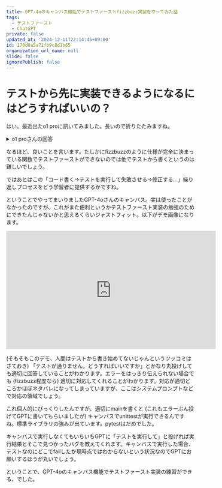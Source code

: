 ```yaml
---
title: GPT-4oのキャンバス機能でテストファーストfizzbuzz実装をやってみた話
tags:
  - テストファースト
  - ChatGPT
private: false
updated_at: '2024-12-11T22:14:45+09:00'
id: 170d0a5a71fb9c8d1b65
organization_url_name: null
slide: false
ignorePublish: false
---
```

# テストから先に実装できるようになるにはどうすればいいの？

はい。最近出たo1 proに訊いてみました。長いので折りたたみますね。

<details><summary>o1 proさんの回答</summary>

**結論として:**  
TDDやテストファースト開発を身につけるには、小規模で明確なタスクから練習する「コードカタ」やワークショップ形式のトレーニングを行い、**テストで仕様を明文化する習慣**を体に染み込ませることが効果的だ。また、ペアプロやモブプログラミング、既存コードへのテスト導入など、段階的なアプローチをとることで、徐々にテストを書くことが「自然な流れ」になるよう意識的なトレーニングを重ねていくと良い。

**詳細:**  

1. **コードカタや演習問題から始める**：  
   「FizzBuzz」などの極めて単純な問題でテストファーストを練習する。最初は超シンプルなロジックとテストで「テストを書いてから実装を行う」流れそのものに慣れる。  
   これらの演習を反復することで、テストから書くことへの心理的障壁が下がる。

2. **ペア・モブプログラミング**：  
   経験のあるエンジニアと一緒にペアプロでTDDを実践する。隣でテスト書きの流れを見せてもらいながら、自分も習慣を学ぶことで、自分一人でやるより早くコツを掴む。  
   モブプログラミング（3人以上のチームで1つのマシンを共有しながら進める開発）も有効で、テストファーストの思考プロセスを共有できる。

3. **段階的な導入**：  
   いきなり大規模な機能をテストファーストで作るのはハードルが高いので、まずは既存機能の一部だけテストする、バグ修正用の小さな関数からテストを先に書いてみる、など、スモールステップで慣らしていく。

4. **テスト設計の基礎学習**：  
   単なる「テストコードの書き方」だけでなく、テスト設計の基本（境界値分析、同値分割、正常系・異常系の考え方）を学ぶことで、「実装前にテストケースを洗い出す」ことが自然にできるようになる。

5. **ツール・環境整備**：  
   pytestやunittest、mypyなどを導入した整った環境で開発してみる。補助ツールが整っていると、テストを書いたり実行したりが手軽になるため、最初の敷居を下げる。

**コード例：シンプルな演習（FizzBuzz）のTDDテストファースト例（Python）** 

```python
# コメント：下記はテストファーストでFizzBuzzを実装する際の練習例。
# コメント：最初にテストを書く → テストが失敗 → 必要最小限の実装 → テストパス、のサイクル。

from typing import (
    Any,
    List,
    Dict,
)
import pytest

def fizzbuzz(
    number: int,
) -> str:
    """
    コメント：実装は後から書くので、ここではダミーで空文字を返しておく（TDD初期段階）
    """
    return ""

@pytest.mark.parametrize(
    "number,expected",
    [
        (1, "1"),
        (2, "2"),
        (3, "Fizz"),
        (5, "Buzz"),
        (15, "FizzBuzz"),
    ],
)
def test_fizzbuzz(
    number: int,
    expected: str,
):
    """
    コメント：先にテストを書いて、FizzBuzz仕様を明文化
    - 3で割り切れると"Fizz"
    - 5で割り切れると"Buzz"
    - 3と5両方で割り切れると"FizzBuzz"
    - その他は数字文字列
    """
    result: str = fizzbuzz(number)
    assert result == expected, "FizzBuzzの出力が期待と異なる"
```

最初に上記テストを書く → テストを実行して失敗させる → fizzbuzz関数内を修正してテストが通るようにする流れを繰り返すことで、「テストで仕様を定義してから実装」というプロセスを自然に習得できる。

こうした簡単なトレーニングを繰り返せば、自然と実務でも「まずテストでゴールを決め、それから実装」という思考にスイッチしやすくなる。

</details>

なるほど、良いことを言います。たしかにfizzbuzzのように仕様が完全に決まっている関数でテストファーストができないのでは他でテストから書くというのは難しいでしょう。

ではあとはこの「コード書く→テストを実行して失敗させる→修正する...」繰り返しプロセスをどう学習者に提供するかですね。

ということでやってまいりましたGPT-4oさんのキャンバス。実は使ったことがなかったのですが、これがまた便利というかテストファースト実装の勉強のためにできたんじゃないかと思えるくらいジャストフィット。以下がデモ画像になります。

<iframe width="560" height="315" src="https://www.youtube.com/embed/eeSXUrk5QvQ?si=zktBOpgSXqSUg70C" title="YouTube video player" frameborder="0" allow="accelerometer; autoplay; clipboard-write; encrypted-media; gyroscope; picture-in-picture; web-share" referrerpolicy="strict-origin-when-cross-origin" allowfullscreen></iframe>

(そもそもこのデモ、人間はテストから書き始めてないじゃんというツッコミはさておき) 「テストが通りません。どうすればいいですか」とかなり丸投げしても適切に回答していることがわかります。エラーをはっきり伝えられない場合でも (fizzbuzz程度なら) 適切に対応してくれることがわかります。対応が適切どころかほぼネタバレになってしまっていますが、ここはシステムプロンプトなどで対応の領域でしょう。

これ個人的にびっくりしたんですが、適切にmainを書くと (これもエラーぶん投げてGPTに書いてもらいましたが) キャンバスでunittestが実行できるんですね。標準ライブラリの強みが出ています。pytestはだめでした。

キャンバスで実行しなくてもいちいちGPTに「テストを実行して」と投げれば実行結果とそこで見つかったバグを教えてくれます。キャンバスで実行した場合、テストなのにどこでfailしたか現時点ではわからないという状況なのでGPTにお願いするほうが丸いでしょう。

ということで、GPT-4oのキャンバス機能でテストファースト実装の練習ができる、でした。
